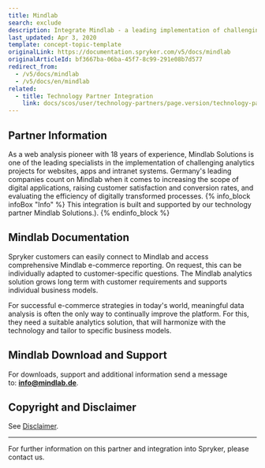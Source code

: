```yaml
---
title: Mindlab
search: exclude
description: Integrate Mindlab - a leading implementation of challenging analytics projects for websites, apps and intranet systems.
last_updated: Apr 3, 2020
template: concept-topic-template
originalLink: https://documentation.spryker.com/v5/docs/mindlab
originalArticleId: bf3667ba-06ba-45f7-8c99-291e08b7d577
redirect_from:
  - /v5/docs/mindlab
  - /v5/docs/en/mindlab
related:
  - title: Technology Partner Integration
    link: docs/scos/user/technology-partners/page.version/technology-partners.html
---
```


## Partner Information

As a web analysis pioneer with 18 years of experience, Mindlab Solutions is one of the leading specialists in the implementation of challenging analytics projects for websites, apps and intranet systems. Germany's leading companies count on Mindlab when it comes to increasing the scope of digital applications, raising customer satisfaction and conversion rates, and evaluating the efficiency of digitally transformed processes. 
{% info_block infoBox "Info" %}
This integration is built and supported by our technology partner Mindlab Solutions.).
{% endinfo_block %}

## Mindlab Documentation
Spryker customers can easily connect to Mindlab and access comprehensive Mindlab e-commerce reporting. On request, this can be individually adapted to customer-specific questions. The Mindlab analytics solution grows long term with customer requirements and supports individual business models.

For successful e-commerce strategies in today's world, meaningful data analysis is often the only way to continually improve the platform. For this, they need a suitable analytics solution, that will harmonize with the technology and tailor to specific business models.

## Mindlab Download and Support

For downloads, support and additional information send a message to: **info@mindlab.de**.

## Copyright and Disclaimer

See [Disclaimer](https://github.com/spryker/spryker-documentation).

---
For further information on this partner and integration into Spryker, please contact us.

<div class="hubspot-form js-hubspot-form" data-portal-id="2770802" data-form-id="163e11fb-e833-4638-86ae-a2ca4b929a41" id="hubspot-1"></div>

